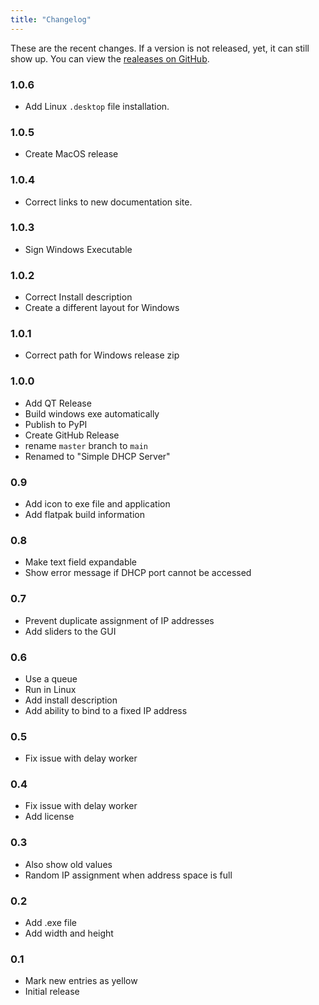 ```yaml
---
title: "Changelog"
---
```


These are the recent changes.
If a version is not released, yet, it can still show up.
You can view the [realeases on GitHub][releases].

### 1.0.6

- Add Linux `.desktop` file installation.

### 1.0.5

- Create MacOS release

### 1.0.4

- Correct links to new documentation site.

### 1.0.3

- Sign Windows Executable

### 1.0.2

- Correct Install description
- Create a different layout for Windows

### 1.0.1

- Correct path for Windows release zip

### 1.0.0

- Add QT Release
- Build windows exe automatically
- Publish to PyPI
- Create GitHub Release
- rename `master` branch to `main`
- Renamed to "Simple DHCP Server"

### 0.9

- Add icon to exe file and application
- Add flatpak build information

### 0.8

- Make text field expandable
- Show error message if DHCP port cannot be accessed

### 0.7

- Prevent duplicate assignment of IP addresses
- Add sliders to the GUI

### 0.6

- Use a queue
- Run in Linux
- Add install description
- Add ability to bind to a fixed IP address

### 0.5

- Fix issue with delay worker

### 0.4

- Fix issue with delay worker
- Add license

### 0.3

- Also show old values
- Random IP assignment when address space is full

### 0.2

- Add .exe file
- Add width and height

### 0.1

- Mark new entries as yellow
- Initial release

[releases]: https://github.com/niccokunzmann/simple_dhcp_server/releases
